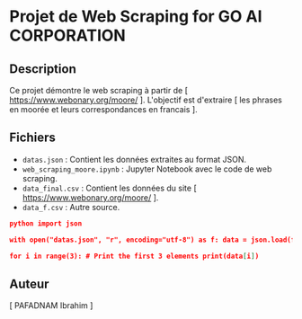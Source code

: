 # Projet de Web Scraping for GO AI CORPORATION

## Description
Ce projet démontre le web scraping à partir de [ https://www.webonary.org/moore/ ]. L'objectif est d'extraire [ les phrases en moorée et leurs correspondances en francais ].

## Fichiers
- `datas.json` : Contient les données extraites au format JSON.
- `web_scraping_moore.ipynb` : Jupyter Notebook avec le code de web scraping.
- `data_final.csv` : Contient les données du site [ https://www.webonary.org/moore/ ].
- `data_f.csv` : Autre source.

```json
python import json

with open("datas.json", "r", encoding="utf-8") as f: data = json.load(f)

for i in range(3): # Print the first 3 elements print(data[i])
```

## Auteur
[ PAFADNAM Ibrahim ]
